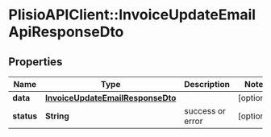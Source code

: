 # PlisioAPIClient::InvoiceUpdateEmailApiResponseDto

## Properties
Name | Type | Description | Notes
------------ | ------------- | ------------- | -------------
**data** | [**InvoiceUpdateEmailResponseDto**](InvoiceUpdateEmailResponseDto.md) |  | [optional] 
**status** | **String** | success or error | [optional] 

